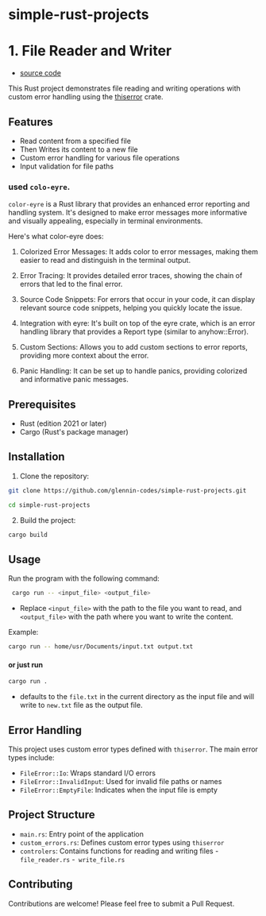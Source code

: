 # simple-rust-projects

# 1. File Reader and Writer

- [source code](https://github.com/glennin-codes/simple-rust-projects/tree/main/src)

This Rust project demonstrates file reading and writing operations with custom error handling using the [thiserror](https://crates.io/crates/thiserror) crate.

## Features

- Read content from a specified file
- Then Writes its content to a new file
- Custom error handling for various file operations
- Input validation for file paths

### used ``colo-eyre``.
``color-eyre`` is a Rust library that provides an enhanced error reporting and handling system. It's designed to make error messages more informative and visually appealing, especially in terminal environments. 

Here's what color-eyre does:

1. Colorized Error Messages:
It adds color to error messages, making them easier to read and distinguish in the terminal output.
2. Error Tracing:
It provides detailed error traces, showing the chain of errors that led to the final error.

3. Source Code Snippets:
For errors that occur in your code, it can display relevant source code snippets, helping you quickly locate the issue.

4. Integration with eyre:
It's built on top of the eyre crate, which is an error handling library that provides a Report type (similar to anyhow::Error).

5. Custom Sections:
Allows you to add custom sections to error reports, providing more context about the error.

6. Panic Handling:
It can be set up to handle panics, providing colorized and informative panic messages.

## Prerequisites

- Rust (edition 2021 or later)
- Cargo (Rust's package manager)

## Installation

1. Clone the repository:

```sh
git clone https://github.com/glennin-codes/simple-rust-projects.git
```

```sh 
cd simple-rust-projects
```


2. Build the project:
```sh 
cargo build
 ```

## Usage

Run the program with the following command:
```sh
 cargo run -- <input_file> <output_file>
```

- Replace `<input_file>` with the path to the file you want to read, and `<output_file>` with the path where you want to write the content.


Example:
```sh 
cargo run -- home/usr/Documents/input.txt output.txt
```

#### or just run

```sh 
cargo run .
```
- defaults to the `file.txt` in the current directory as the input file and will write to `new.txt` file as the output file.

## Error Handling

This project uses custom error types defined with `thiserror`. The main error types include:

- `FileError::Io`: Wraps standard I/O errors
- `FileError::InvalidInput`: Used for invalid file paths or names
- `FileError::EmptyFile`: Indicates when the input file is empty

## Project Structure

- `main.rs`: Entry point of the application
- `custom_errors.rs`: Defines custom error types using `thiserror`
- `controlers`: Contains functions for reading and writing files - `file_reader.rs` -` write_file.rs`

## Contributing

Contributions are welcome! Please feel free to submit a Pull Request.
